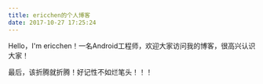 ```yaml
---
title: ericchen的个人博客
date: 2017-10-27 17:25:24
---
```

Hello，I'm ericchen！一名Android工程师，欢迎大家访问我的博客，很高兴认识大家！

最后，该折腾就折腾！好记性不如烂笔头！！！
